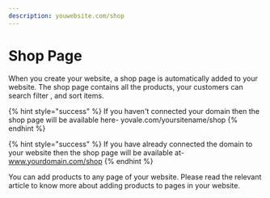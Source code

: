 ```yaml
---
description: youwebsite.com/shop
---
```


# Shop Page

When you create your website, a shop page is automatically added to your website. The shop page contains all the products, your customers can search filter , and sort items.

{% hint style="success" %}
If you haven't connected your domain then the shop page will be available here- yovale.com/yoursitename/shop
{% endhint %}

{% hint style="success" %}
 If you have already connected the domain to your website then the  shop page will be available at- www.yourdomain.com/shop
{% endhint %}



You can add products to any page of your website. Please read the relevant article to know more about adding products to pages in your website.



